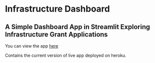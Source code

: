 # Infrastructure Dashboard

## A Simple Dashboard App in Streamlit Exploring Infrastructure Grant Applications
You can view the app [here](https://limitless-taiga-11655.herokuapp.com/)

Contains the current version of live app deployed on heroku.
